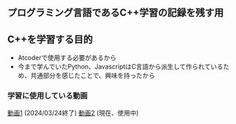 ## プログラミング言語であるC++学習の記録を残す用
## C++を学習する目的
+ Atcoderで使用する必要があるから
+ 今まで学んでいたPython、JavascriptはC言語から派生して作られているため、共通部分を感じたことで、興味を持ったから

### 学習に使用している動画
[動画1](https://www.youtube.com/watch?v=U-25Qc4aSK4&t=14265s) (2024/03/24終了)
[動画2](https://www.youtube.com/watch?v=HVFgO_QiwoQ) (現在、使用中)
